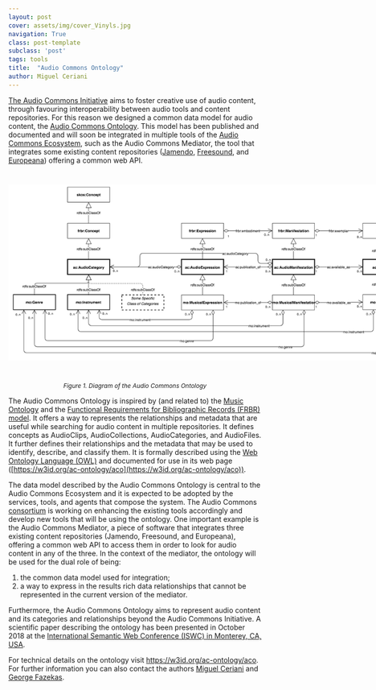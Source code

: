 ```yaml
---
layout: post
cover: assets/img/cover_Vinyls.jpg
navigation: True
class: post-template
subclass: 'post'
tags: tools
title:  "Audio Commons Ontology"
author: Miguel Ceriani
---
```


[The Audio Commons Initiative](https://www.audiocommons.org/about/index.html#the-audio-commons-initiative) aims to foster creative use of audio content, through favouring interoperability between audio tools and content repositories.
For this reason we designed a common data model for audio content, the
[Audio Commons Ontology](https://w3id.org/ac-ontology/aco).
This model has been published and documented and will soon be integrated in
multiple tools of the [Audio Commons Ecosystem](https://www.audiocommons.org/about/index.html#the-audio-commons-ecosystem),  such as the Audio Commons Mediator, the tool that integrates some existing content
repositories ([Jamendo](https://www.jamendo.com/), [Freesound](https://freesound.org/), and [Europeana](https://www.europeana.eu/portal/en/)) offering a common web API.


<a href="/assets/img/AC_Ontology.png" target="blank"><img style="margin:auto;margin-bottom:25px;margin-top:25px;max-width:800px;" class="img-responsive" src="/assets/img/AC_Ontology.png" alt="ACE Ontology diagram.">
</a>
<p style="text-align:center; padding-top:0; font-size:85%"><em>Figure 1. Diagram of the Audio Commons Ontology</em></p>

The Audio Commons Ontology is inspired by (and related to)
the [Music Ontology](http://purl.org/ontology/mo/)
and the [Functional Requirements for Bibliographic Records (FRBR) model](http://purl.org/vocab/frbr/core).
It offers a way to represents the relationships and metadata that are useful while searching for audio content in multiple repositories.
It defines concepts as AudioClips, AudioCollections, AudioCategories, and AudioFiles.
It further defines their relationships and the metadata that may be used to
identify, describe, and classify them.
It is formally described using
the [Web Ontology Language (OWL)](http://www.w3.org/TR/2012/REC-owl2-syntax-20121211/)
and documented
for use in its web page ([https://w3id.org/ac-ontology/aco](https://w3id.org/ac-ontology/aco)).

The data model described by the Audio Commons Ontology is central to the
Audio Commons Ecosystem and it is expected to be adopted by the services, tools, and agents that compose the system.
The Audio Commons [consortium](https://www.audiocommons.org/team/) is working on enhancing the existing
tools accordingly and develop new tools that will be using the ontology. One important example is the Audio Commons Mediator, a piece of software that integrates three existing content
repositories (Jamendo, Freesound, and Europeana), offering a common web API to
access them in order to look for audio content in any of the three.
In the context of the mediator, the ontology will be used for the dual role of being:
1. the common data model used for integration;
2. a way to express in the results rich data relationships that cannot be represented in the current version of the mediator.

Furthermore, the Audio Commons Ontology aims to represent audio content and its categories and relationships beyond the Audio Commons Initiative.
A scientific paper describing the ontology has been presented in October 2018 at the
[International Semantic Web Conference (ISWC) in Monterey, CA, USA](http://iswc2018.semanticweb.org/).

For technical details on the ontology visit https://w3id.org/ac-ontology/aco.
For further information you can also contact the authors [Miguel Ceriani](mailto:miguel.ceriani@gmail.com) and [George Fazekas](mailto:g.fazekas@qmul.ac.uk).

